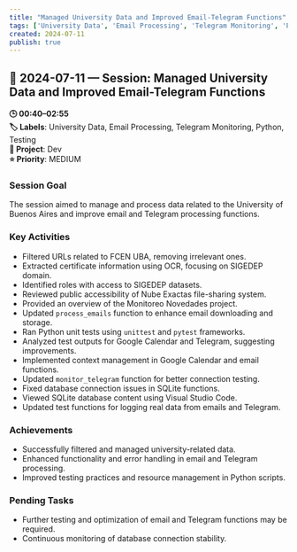 ```yaml
---
title: "Managed University Data and Improved Email-Telegram Functions"
tags: ['University Data', 'Email Processing', 'Telegram Monitoring', 'Python', 'Testing']
created: 2024-07-11
publish: true
---
```


## 📅 2024-07-11 — Session: Managed University Data and Improved Email-Telegram Functions

**🕒 00:40–02:55**  
**🏷️ Labels**: University Data, Email Processing, Telegram Monitoring, Python, Testing  
**📂 Project**: Dev  
**⭐ Priority**: MEDIUM  


### Session Goal
The session aimed to manage and process data related to the University of Buenos Aires and improve email and Telegram processing functions.

### Key Activities
- Filtered URLs related to FCEN UBA, removing irrelevant ones.
- Extracted certificate information using OCR, focusing on SIGEDEP domain.
- Identified roles with access to SIGEDEP datasets.
- Reviewed public accessibility of Nube Exactas file-sharing system.
- Provided an overview of the Monitoreo Novedades project.
- Updated `process_emails` function to enhance email downloading and storage.
- Ran Python unit tests using `unittest` and `pytest` frameworks.
- Analyzed test outputs for Google Calendar and Telegram, suggesting improvements.
- Implemented context management in Google Calendar and email functions.
- Updated `monitor_telegram` function for better connection testing.
- Fixed database connection issues in SQLite functions.
- Viewed SQLite database content using Visual Studio Code.
- Updated test functions for logging real data from emails and Telegram.

### Achievements
- Successfully filtered and managed university-related data.
- Enhanced functionality and error handling in email and Telegram processing.
- Improved testing practices and resource management in Python scripts.

### Pending Tasks
- Further testing and optimization of email and Telegram functions may be required.
- Continuous monitoring of database connection stability.
